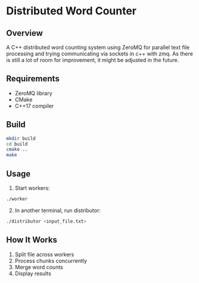 # Distributed Word Counter

## Overview
A C++ distributed word counting system using ZeroMQ for parallel text file processing
and trying communicating via sockets in c++ with zmq. As there is still a lot of room
for improvement, it might be adjusted in the future.

## Requirements
- ZeroMQ library
- CMake
- C++17 compiler

## Build
```bash
mkdir build
cd build
cmake ..
make
```

## Usage
1. Start workers:
```bash
./worker
```

2. In another terminal, run distributor:
```bash
./distributor <input_file.txt>
```

## How It Works
1. Split file across workers
2. Process chunks concurrently
3. Merge word counts
4. Display results
